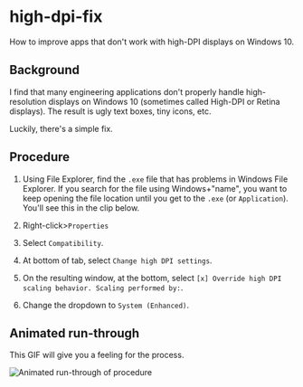 # high-dpi-fix

How to improve apps that don't work with high-DPI displays on Windows 10.

## Background

I find that many engineering applications don't properly handle high-resolution displays on Windows 10 (sometimes called High-DPI or Retina displays).  The result is ugly text boxes, tiny icons, etc.

Luckily, there's a simple fix.

## Procedure

1. Using File Explorer, find the `.exe` file that has problems in Windows File Explorer. If you search for the file using Windows+"name", you want to keep opening the file location until you get to the `.exe` (or `Application`). You'll see this in the clip below.

2. Right-click>`Properties`

3. Select `Compatibility`.

4. At bottom of tab, select `Change high DPI settings`.

5. On the resulting window, at the bottom, select `[x] Override high DPI scaling behavior. Scaling performed by:`.

6. Change the dropdown to `System (Enhanced)`.

## Animated run-through

This GIF will give you a feeling for the process.

![Animated run-through of procedure](assets/high-dpi-fix.gif)
